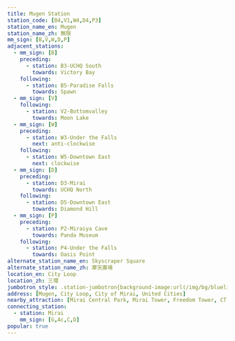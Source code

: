 ```yaml
---
title: Mugen Station
station_code: [B4,V1,W4,D4,P3]
station_name_en: Mugen
station_name_zh: 無限
mm_sign: [B,V,W,D,P]
adjacent_stations:
  - mm_sign: [B]
    preceding:
      - station: B3-UCHQ South
        towards: Victory Bay
    following:
      - station: B5-Paradise Falls
        towards: Spawn
  - mm_sign: [V]
    following:
      - station: V2-Bottomvalley
        towards: Moon Lake
  - mm_sign: [W]
    preceding:
      - station: W3-Under the Falls
        next: anti-clockwise
    following:
      - station: W5-Downtown East
        next: clockwise
  - mm_sign: [D]
    preceding:
      - station: D3-Mirai
        towards: UCHQ North
    following:
      - station: D5-Downtown East
        towards: Diamond Hill
  - mm_sign: [P]
    preceding:
      - station: P2-Miraiya Cave
        towards: Panda Museum
    following:
      - station: P4-Under the Falls
        towards: Oasis Point
alternate_station_name_en: Skyscraper Square
alternate_station_name_zh: 摩天廣場
location_en: City Loop
location_zh: 三環
jumbotron_style: .station-jumbotron{background-image:url(/img/bg/blueline.png),url(/img/bg/victoryline.png),url(/img/bg/waterfallline.png),url(/img/bg/diamondline.png),url(/img/bg/pandaexpress.png);background-repeat:no-repeat;background-size:100% 10px,50% 10px,100% 10px,100% 10px;background-position:0 70px,right 100px,0 130px,0 160px,0 190px}
address: [Mugen, City Loop, City of Mirai, United Cities]
nearby_attraction: [Mirai Central Park, Mirai Tower, Freedom Tower, CT Centre, Three Storey Pagoda, Paradise Tower, Central Clock Tower]
connecting_station:
  - station: Mirai
    mm_sign: [G,Ac,C,D]
popular: true
---
```


